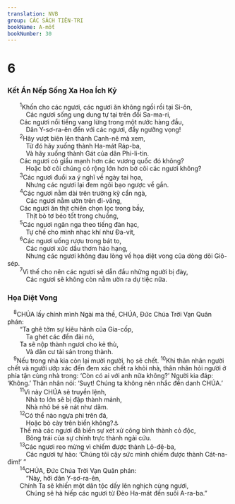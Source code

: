 ```yaml
---
translation: NVB
group: CÁC SÁCH TIÊN-TRI
bookName: A-mốt 
bookNumber: 30
---
```


<div class="title"><h1>6</h1><h3>Kết Án Nếp Sống Xa Hoa Ích Kỷ </h3></div>
<span class="verse am_6_1">  <sup>1</sup>Khốn cho các ngươi, các ngươi ăn không ngồi rồi tại Si-ôn, <br/>   Các ngươi sống ung dung tự tại trên đồi Sa-ma-ri, <br/>  Các ngươi nổi tiếng vang lừng trong một nước hàng đầu, <br/>   Dân Y-sơ-ra-ên đến với các ngươi, đầy ngưỡng vọng! <br/></span>
<span class="verse am_6_2">  <sup>2</sup>Hãy vượt biên lên thành Canh-nê mà xem, <br/>   Từ đó hãy xuống thành Ha-mát Ráp-ba, <br/>   Và hãy xuống thành Gát của dân Phi-li-tin. <br/>  Các ngươi có giầu mạnh hơn các vương quốc đó không? <br/>   Hoặc bờ cõi chúng có rộng lớn hơn bờ cõi các ngươi không? <br/></span>
<span class="verse am_6_3">  <sup>3</sup>Các ngươi đuổi xa ý nghĩ về ngày tai họa, <br/>   Nhưng các ngươi lại đem ngôi bạo ngược về gần. <br/></span>
<span class="verse am_6_4">  <sup>4</sup>Các ngươi nằm dài trên trường kỹ cẩn ngà, <br/>   Các ngươi nằm ườn trên đi-văng, <br/>  Các ngươi ăn thịt chiên chọn lọc trong bầy, <br/>   Thịt bò tơ béo tốt trong chuồng, <br/></span>
<span class="verse am_6_5">  <sup>5</sup>Các ngươi ngân nga theo tiếng đàn hạc, <br/>   Tự chế cho mình nhạc khí như Đa-vít, <br/></span>
<span class="verse am_6_6">  <sup>6</sup>Các ngươi uống rượu trong bát to, <br/>   Các ngươi xức dầu thơm hảo hạng, <br/>   Nhưng các ngươi không đau lòng về họa diệt vong của dòng dõi Giô-sép. <br/></span>
<span class="verse am_6_7">  <sup>7</sup>Vì thế cho nên các ngươi sẽ dẫn đầu những người bị đày, <br/>   Các ngươi sẽ không còn nằm ườn ra dự tiệc nữa. <br/></span>
<div class="title"><h3>Họa Diệt Vong </h3></div>
<span class="verse am_6_8"> <sup>8</sup>CHÚA lấy chính mình Ngài mà thề, CHÚA, Đức Chúa Trời Vạn Quân phán: <br/>  “Ta ghê tởm sự kiêu hãnh của Gia-cốp, <br/>   Ta ghét các đền đài nó, <br/>  Ta sẽ nộp thành ngươi cho kẻ thù, <br/>   Và dân cư tài sản trong thành. <br/></span>
<span class="verse am_6_9"> <sup>9</sup>Nếu trong nhà kia còn lại mười người, họ sẽ chết. </span>
<span class="verse am_6_10"><sup>10</sup>Khi thân nhân người chết và người ướp xác đến đem xác chết ra khỏi nhà, thân nhân hỏi người ở phía tận cùng nhà trong: ‘Còn có ai với anh nữa không?’ Người kia đáp: ‘Không.’ Thân nhân nói: ‘Suỵt! Chúng ta không nên nhắc đến danh CHÚA.’ <br/></span>
<span class="verse am_6_11">  <sup>11</sup>Vì này CHÚA sẽ truyền lệnh, <br/>   Nhà to lớn sẽ bị đập thành mảnh, <br/>   Nhà nhỏ bé sẽ nát như dăm. <br/></span>
<span class="verse am_6_12">  <sup>12</sup>Có thể nào ngựa phi trên đá, <br/>   Hoặc bò cày trên biển không?<a data-toggle="tooltip" data-placement="bottom" title="Nt: ‘có ai, đem bò ra cày không?’">⚓</a><br/>  Thế mà các ngươi đã biến sự xét xử công bình thành cỏ độc, <br/>   Bông trái của sự chính trực thành ngải cứu. <br/></span>
<span class="verse am_6_13">  <sup>13</sup>Các ngươi reo mừng vì chiếm được thành Lô-đê-ba, <br/>   Các ngươi tự hào: ‘Chúng tôi cậy sức mình chiếm được thành Cát-na-đim!’ ” <br/></span>
<span class="verse am_6_14">  <sup>14</sup>CHÚA, Đức Chúa Trời Vạn Quân phán: <br/>   “Này, hỡi dân Y-sơ-ra-ên, <br/>  Chính Ta sẽ khiến một dân tộc dấy lên nghịch cùng ngươi, <br/>   Chúng sẽ hà hiếp các ngươi từ Đèo Ha-mát đến suối A-ra-ba.” <br/></span>

